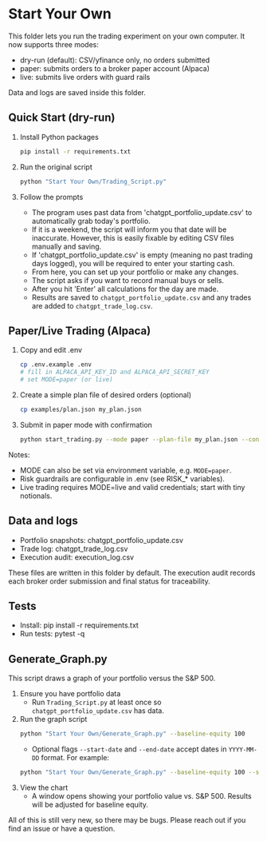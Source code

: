 # Start Your Own

This folder lets you run the trading experiment on your own computer. It now supports three modes:
- dry-run (default): CSV/yfinance only, no orders submitted
- paper: submits orders to a broker paper account (Alpaca)
- live: submits live orders with guard rails

Data and logs are saved inside this folder.

## Quick Start (dry-run)

1) Install Python packages
   ```bash
   pip install -r requirements.txt
   ```

2) Run the original script
   ```bash
   python "Start Your Own/Trading_Script.py"
   ```

3) Follow the prompts
   - The program uses past data from 'chatgpt_portfolio_update.csv' to automatically grab today's portfolio.
   - If it is a weekend, the script will inform you that date will be inaccurate. However, this is easily fixable by editing CSV files manually and saving.
   - If 'chatgpt_portfolio_update.csv' is empty (meaning no past trading days logged), you will be required to enter your starting cash.
   - From here, you can set up your portfolio or make any changes.
   - The script asks if you want to record manual buys or sells.
   - After you hit 'Enter' all calculations for the day are made.
   - Results are saved to `chatgpt_portfolio_update.csv` and any trades are added to `chatgpt_trade_log.csv`.

## Paper/Live Trading (Alpaca)

1) Copy and edit .env
   ```bash
   cp .env.example .env
   # fill in ALPACA_API_KEY_ID and ALPACA_API_SECRET_KEY
   # set MODE=paper (or live)
   ```

2) Create a simple plan file of desired orders (optional)
   ```bash
   cp examples/plan.json my_plan.json
   ```

3) Submit in paper mode with confirmation
   ```bash
   python start_trading.py --mode paper --plan-file my_plan.json --confirm
   ```

Notes:
- MODE can also be set via environment variable, e.g. `MODE=paper`.
- Risk guardrails are configurable in .env (see RISK_* variables).
- Live trading requires MODE=live and valid credentials; start with tiny notionals.

## Data and logs

- Portfolio snapshots: chatgpt_portfolio_update.csv
- Trade log: chatgpt_trade_log.csv
- Execution audit: execution_log.csv

These files are written in this folder by default. The execution audit records each broker order submission and final status for traceability.

## Tests

- Install: pip install -r requirements.txt
- Run tests: pytest -q


## Generate_Graph.py

This script draws a graph of your portfolio versus the S&P 500.

1) Ensure you have portfolio data
   - Run `Trading_Script.py` at least once so `chatgpt_portfolio_update.csv` has data.
2) Run the graph script
   ```bash
   python "Start Your Own/Generate_Graph.py" --baseline-equity 100
   ```
   - Optional flags `--start-date` and `--end-date` accept dates in `YYYY-MM-DD` format. For example:
   ```bash
   python "Start Your Own/Generate_Graph.py" --baseline-equity 100 --start-date 2023-01-01 --end-date 2023-12-31
   ```
3) View the chart
   - A window opens showing your portfolio value vs. S&P 500. Results will be adjusted for baseline equity.

All of this is still very new, so there may be bugs. Please reach out if you find an issue or have a question.
